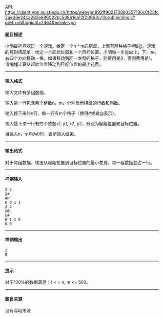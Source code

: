 API: https://client.vpn.nuist.edu.cn/https/webvpn893ff9021738b0357186c0f23fc2aed6e24ca283e886022bc5d861ea12f03963/v1/problem/logic?prefix=b&logicId=2464&enlink-vpn

#### 题目描述

小明最近喜欢玩一个游戏。给定一个n \* m的棋盘，上面有两种格子#和@。游戏的规则很简单：给定一个起始位置和一个目标位置，小明每一步能向上，下，左，右四个方向移动一格。如果移动到同一类型的格子，则费用是0，否则费用是1。请编程计算从起始位置移动到目标位置的最小花费。

---

#### 输入格式

 输入文件有多组数据。

 输入第一行包含两个整数n，m，分别表示棋盘的行数和列数。

 输入接下来的n行，每一行有m个格子（使用#或者@表示）。

 输入接下来一行有四个整数x1, y1, x2, y2，分别为起始位置和目标位置。

当输入n，m均为0时，表示输入结束。

---

#### 输出格式

 对于每组数据，输出从起始位置到目标位置的最小花费。每一组数据独占一行。

---

#### 样例输入
```
2 2
@#
#@
0 0 1 1
2 2
@@
@#
0 1 1 0
0 0

```

---

#### 样例输出
```
2
0

```

---

#### 提示

对于100%的数据满足：1 < = n, m <= 500。

---

#### 题目来源

没有写明来源